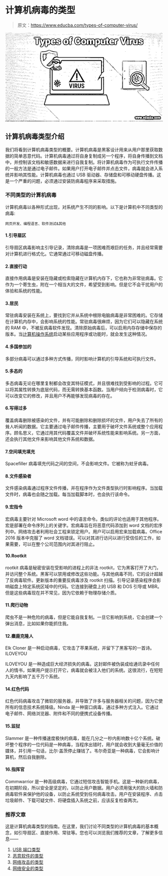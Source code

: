 # 计算机病毒的类型

> 原文：<https://www.educba.com/types-of-computer-virus/>

![Types of computer virus](img/82dc222cc1697c3f9876ff6ce9fb7500.png)



## 计算机病毒类型介绍

我们将看到计算机病毒类型的概要。计算机病毒是黑客设计用来从用户那里获取数据的简单恶意代码。计算机病毒通过将自身复制成另一个程序，将自身传播到文档中，并控制该文档和敏感数据来进行自我复制。将计算机病毒作为可执行文件传播的一般方法是通过电子邮件。如果用户打开电子邮件并点击文件，病毒就会进入系统并影响其性能。计算机病毒也通过 USB 驱动器、存储盘和可移动硬盘传播。这是一个严重的问题，必须通过安装防病毒程序来采取措施。

### 不同类型的计算机病毒

计算机病毒以各种形式出现，对系统产生不同的影响。以下是计算机中不同类型的病毒:

<small>网页开发、编程语言、软件测试&其他</small>

#### 1.引导扇区

引导扇区病毒影响主引导记录，清除病毒是一项困难而艰巨的任务，并且经常需要对计算机进行格式化。它通常通过可移动磁盘传播。

#### 2.直接行动

直接作用病毒是安装在隐藏或检索隐藏在计算机内存下，它也称为非常驻病毒。它作为一个寄生虫，附在一个相当大的文件，希望受到影响。但是它不会干扰用户的体验和系统的性能。

#### 3.居民

常驻病毒安装在系统上，要找到它并从系统中根除电脑病毒是非常困难的。它存储在计算机内存中，会影响系统的性能。常驻病毒很麻烦，因为它们可以隐藏在系统的 RAM 中，不被反病毒软件发现。清除原始病毒后，可以启用内存存储中保存的版本。当[计算机操作系统](https://www.educba.com/types-of-computer-operating-system/)启动某些应用程序或功能时，就会发生这种情况。

#### 4.多国参加的

多部分病毒可以通过多种方式传播，同时影响计算机的引导系统和可执行文件。

#### 5.多态的

多态病毒无论在哪里复制都会改变其特征模式，并且很难找到受影响的过程。它可以将其属性转换为底层代码，而无需转换基本函数。当用户倾向于检测病毒时，它可以改变它的修改，并且用户不再能够发现病毒的存在。

#### 6.写得过多

覆盖病毒删除被感染的文件，并有可能删除和删除损坏的文件，用户失去了所有的耸人听闻的数据。它主要通过电子邮件传播，主要用于破坏文件系统或整个应用程序。顾名思义，它通过用其代码覆盖文件并破坏系统性能来影响系统。另一方面，还会执行其他文件来影响其他文件系统和数据。

#### 7.空间填充填充

Spacefiller 病毒填充代码之间的空间，不会影响文件。它被称为蛀牙病毒。

#### 8.文件感染者

文件感染病毒通过程序文件传播，并在程序作为文件类型执行时影响程序。当加载文件时，病毒也会随之加载。每当加载脚本时，也会执行该命令。

#### 9.宏指令

宏病毒主要针对 Microsoft word 中的语言命令。类似的评论也适用于其他程序。宏是部署在命令序列上的关键字。宏病毒旨在将恶意代码添加到 word 文档的宏序列中。网络攻击者利用社会工程来锁定用户。用户可以启用宏来加载病毒。Office 2016 版本中克服了 word 文档错误。可以对其进行访问以进行受信任的工作，如果需要，可以在整个公司范围内对其进行阻止。

#### 10.Rootkit

rootkit 病毒是秘密安装在受影响的进程上的非法 rootkit，它为黑客打开了大门，并访问整个系统。黑客可以禁用或修改这些功能。与其他病毒不同，它的设计超越了反病毒软件。更新版本的重要反病毒涉及 rootkit 扫描。引导记录感染程序会影响磁盘上特定系统区域中的代码。它连接到硬盘上的 USB 和 DOS 引导或 MBR。但是这些病毒现在并不常见，因为它依赖于物理存储介质。

#### 11.爬行动物

爬虫不是一种危险的病毒，但是它能自我复制。一旦它影响到系统，它会创建一个弹出消息，比如如果你能抓住我。

#### 12.麋鹿克隆人

Elk Cloner 是一种启动病毒，它攻击了苹果系统，并留下了黑客写的一首诗。ILOVEYOU

ILOVEYOU 是一种造成巨大经济损失的病毒。这封邮件被伪装成给通讯录中任何人的情书，如果用户提示打开它，病毒就会被注入他们的系统。这很流行，在短短九天内影响了五千万个系统。

#### 14.红色代码

红色代码病毒攻击了微软的服务器，并导致了许多与服务器相关的问题，因为它使所有的信息技术系统降级。Ninda 是一种窗口病毒，通过多种方式注入。它通过电子邮件、网络浏览器、附件和不同的便携式设备传播。

#### 15.监狱

Slammer 是一种传播速度极快的病毒，能在几分之一秒内影响数十亿个系统。破坏整个程序的一位代码是一种病毒，当程序出错时，用户就会收到大量毫无价值的媒体，并引用一句话，比尔·盖茨停止赚钱了。韦尔奇亚是一种病毒，它会影响计算机，然后自我删除。

#### 16.指挥官

Commwarrior 是一种高级病毒，它通过短信攻击智能手机。这是一种新的病毒，在初期阶段，所以安全是坚定的，以防止用户数据。用户必须用强大的防火墙和防病毒软件来保护他的设备，以防止系统受到任何病毒攻击。用户在安装程序、点击垃圾邮件、下载可疑文件、将硬盘插入系统之前，应该反复检查两次。

### 推荐文章

这是计算机病毒类型的指南。在这里，我们讨论不同类型的计算机病毒的基本概念，如引导扇区、直接作用、常驻等。您也可以浏览我们推荐的文章，了解更多信息——

1.  [USB 端口类型](https://www.educba.com/types-of-usb-ports/)
2.  [恶意软件的类型](https://www.educba.com/types-of-malware/)
3.  [网络攻击的类型](https://www.educba.com/types-of-network-attacks/)
4.  [网络安全的类型](https://www.educba.com/types-of-cyber-security/)





